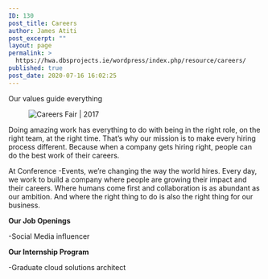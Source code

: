 ```yaml
---
ID: 130
post_title: Careers
author: James Atiti
post_excerpt: ""
layout: page
permalink: >
  https://hwa.dbsprojects.ie/wordpress/index.php/resource/careers/
published: true
post_date: 2020-07-16 16:02:25
---
```

<!-- wp:paragraph -->
<p>Our values guide everything</p>
<!-- /wp:paragraph -->

<!-- wp:image -->
<figure class="wp-block-image"><img src="https://www.dbs.ie/images/default-source/default-album/careers-fair-2017.jpg?sfvrsn=c32366ea_1" alt="Careers Fair | 2017"/></figure>
<!-- /wp:image -->

<!-- wp:paragraph -->
<p>Doing amazing work has everything to do with being in the right role, on the right team, at the right time. That’s why our mission is to make every hiring process different. Because when a company gets hiring right, people can do the best work of their careers.</p>
<!-- /wp:paragraph -->

<!-- wp:paragraph -->
<p>At Conference -Events, we’re changing the way the world hires. Every day, we work to build a company where people are growing their impact and their careers. Where humans come first and collaboration is as abundant as our ambition. And where the right thing to do is also the right thing for our business.<br></p>
<!-- /wp:paragraph -->

<!-- wp:paragraph -->
<p><strong>Our Job Openings</strong></p>
<!-- /wp:paragraph -->

<!-- wp:paragraph -->
<p>-Social Media influencer </p>
<!-- /wp:paragraph -->

<!-- wp:paragraph -->
<p><strong>Our Internship Program</strong></p>
<!-- /wp:paragraph -->

<!-- wp:paragraph -->
<p>-Graduate cloud solutions architect </p>
<!-- /wp:paragraph -->